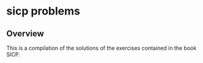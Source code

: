 sicp problems
=============


Overview
--------

This is a compilation of the solutions of the exercises contained in the book SICP.
